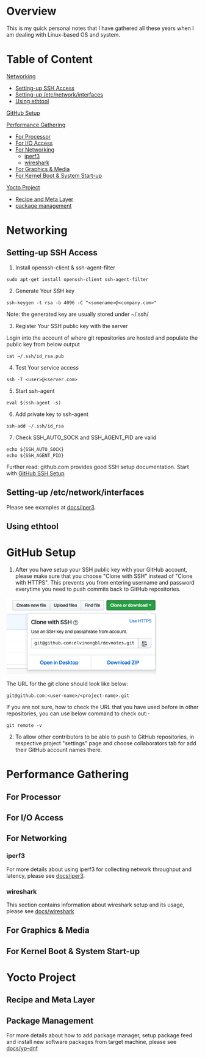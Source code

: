 # Overview
This is my quick personal notes that I have gathered all these years when
I am dealing with Linux-based OS and system.

# Table of Content

[Networking](#networking)
  - [Setting-up SSH Access](#setting-up-ssh-access)
  - [Setting-up /etc/network/interfaces](#setting-up-etcnetworkinterfaces)
  - [Using ethtool](#using-ethtool)

[GitHub Setup](#github-setup)

[Performance Gathering](#performance-gathering)
  - [For Processor](#for-processor)
  - [For I/O Access](#for-i/o-acess)
  - [For Networking](#for-networking)
    * [iperf3](#iperf3)
    * [wireshark](#wireshark)
  - [For Graphics & Media](#for-graphics--media)
  - [For Kernel Boot & System Start-up](#for-kernel-boot--system-start-up)

[Yocto Project](#yocto-project)
  - [Recipe and Meta Layer](#recipe-and-meta-layer)
  - [package management](#package-management)

# Networking

## Setting-up SSH Access

1) Install openssh-client & ssh-agent-filter
```
sudo apt-get install openssh-client ssh-agent-filter
```

2) Generate Your SSH key
```
ssh-keygen -t rsa -b 4096 -C "<somename>@<company.com>"
```
Note: the generated key are usually stored under ~/.ssh/

3) Register Your SSH public key with the server

Login into the account of where git repositories are hosted
and populate the public key from below output
```
cat ~/.ssh/id_rsa.pub
```

4) Test Your service access
```
ssh -T <user>@<server.com>
```

5) Start ssh-agent
```
eval $(ssh-agent -s)
```

6) Add private key to ssh-agent
```
ssh-add ~/.ssh/id_rsa
```

7) Check SSH_AUTO_SOCK and SSH_AGENT_PID are valid
```
echo ${SSH_AUTO_SOCK}
echo ${SSH_AGENT_PID}
```

Further read: github.com provides good SSH setup documentation.
Start with [GitHub SSH Setup](https://help.github.com/articles/connecting-to-github-with-ssh/)

## Setting-up /etc/network/interfaces

Please see examples at [docs/iper3](docs/iperf3.md#11b-setting-ip-address-for-the-2-adapters-at-linux-vm).

## Using ethtool

# GitHub Setup

1) After you have setup your SSH public key with your GitHub account, please
make sure that you choose "Clone with SSH" instead of "Clone with HTTPS". This
prevents you from entering username and password everytime you need to push
commits back to GitHub repositories.

<img src="docs/images/clone-with-ssh.png" width="400" height="200" />

The URL for the git clone should look like below:
```
git@github.com:<user-name>/<project-name>.git
```

If you are not sure, how to check the URL that you have used before in other
repositories, you can use below command to check out:-

```
git remote -v
```

2) To allow other contributors to be able to push to GitHub repositories,
in respective project "settings" page and choose collaborators tab for add their
GitHub account names there.

# Performance Gathering
## For Processor

## For I/O Access

## For Networking
### iperf3

For more details about using iperf3 for collecting network throughput and latency,
please see [docs/iper3](docs/iperf3.md).

### wireshark

This section contains information about wireshark setup and its usage, please see
[docs/wireshark](docs/wireshark.md)

## For Graphics & Media

## For Kernel Boot & System Start-up

# Yocto Project

## Recipe and Meta Layer

## Package Management

For more details about how to add package manager, setup package feed and install new
software packages from target machine, please see [docs/yp-dnf](docs/yp-dnf.md)
